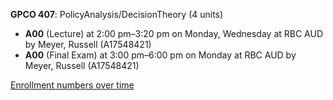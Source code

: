 **GPCO 407**: PolicyAnalysis/DecisionTheory (4 units)

- **A00** (Lecture) at 2:00 pm–3:20 pm on Monday, Wednesday at RBC AUD by Meyer, Russell (A17548421)
- **A00** (Final Exam) at 3:00 pm–6:00 pm on Monday at RBC AUD by Meyer, Russell (A17548421)

[Enrollment numbers over time](./GPCO407.tsv)
